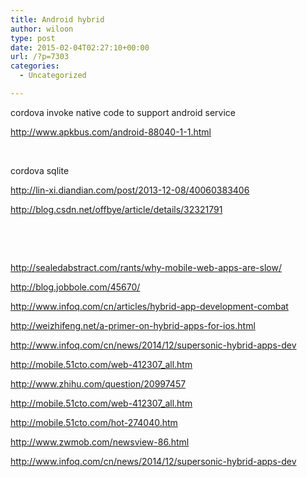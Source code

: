 ```yaml
---
title: Android hybrid
author: wiloon
type: post
date: 2015-02-04T02:27:10+00:00
url: /?p=7303
categories:
  - Uncategorized

---
```

cordova invoke native code to support android service

http://www.apkbus.com/android-88040-1-1.html

&nbsp;

cordova sqlite

http://lin-xi.diandian.com/post/2013-12-08/40060383406

http://blog.csdn.net/offbye/article/details/32321791

&nbsp;

&nbsp;

http://sealedabstract.com/rants/why-mobile-web-apps-are-slow/

http://blog.jobbole.com/45670/

http://www.infoq.com/cn/articles/hybrid-app-development-combat

http://weizhifeng.net/a-primer-on-hybrid-apps-for-ios.html

http://www.infoq.com/cn/news/2014/12/supersonic-hybrid-apps-dev

http://mobile.51cto.com/web-412307_all.htm

http://www.zhihu.com/question/20997457

http://mobile.51cto.com/web-412307_all.htm

http://mobile.51cto.com/hot-274040.htm

http://www.zwmob.com/newsview-86.html

http://www.infoq.com/cn/news/2014/12/supersonic-hybrid-apps-dev